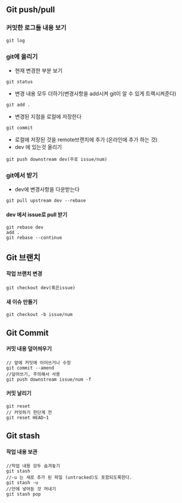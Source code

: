 
## Git push/pull
  
### 커밋한 로그들 내용 보기

~~~
git log
~~~

### git에 올리기


- 현재 변경한 부분 보기
~~~
git status
~~~
- 변경 내용 모두 더하기(변경사항을 add시켜 git이 알 수 있게 트랙시켜준다)
~~~
git add .
~~~
- 변경된 지점을 로컬에 저장한다
~~~
git commit
~~~

- 로컬에 저장된 것을 remote브랜치에 추가 (온라인에 추가 하는 것)
- dev 에 있는것 올리기
~~~
git push downstream dev(주로 issue/num)
~~~

### git에서 받기
- dev에 변경사항을 다운받는다
~~~
git pull upstream dev --rebase
~~~
#### dev 에서 issue로 pull 받기

~~~
git rebase dev
add .
git rebase --continue
~~~  
  
  
    
## Git 브랜치
  
#### 작업 브랜치 변경

~~~
git checkout dev(혹은issue)
~~~

#### 새 이슈 만들기

~~~
git checkout -b issue/num
~~~  
    
  
    
## Git Commit 

#### 커밋 내용 덮어씌우기

~~~
// 앞에 커밋에 이어쓰거나 수정
git commit --amend
//덮어쓰기, 주의해서 사용
git push downstream issue/num -f
~~~

#### 커밋 날리기

~~~~
git reset
// 커밋하기 한단계 전
git reset HEAD~1
~~~~  
  
      
## Git stash  
  
#### 작업 내용 보관

~~~
//작업 내용 모두 숨겨놓기
git stash
//-u 는 새로 추가 된 파일 (untracked)도 포함되도록한다.
git stash -u
//안에 넣어둔 것 꺼내기
git stash pop
~~~
